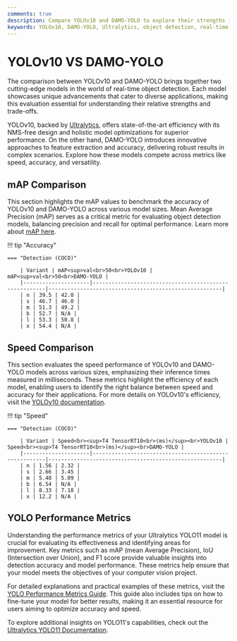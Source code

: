 ```yaml
---
comments: true
description: Compare YOLOv10 and DAMO-YOLO to explore their strengths in object detection, real-time AI, and edge AI. Discover how these models deliver cutting-edge performance in computer vision while balancing speed and accuracy for diverse applications.
keywords: YOLOv10, DAMO-YOLO, Ultralytics, object detection, real-time AI, edge AI, computer vision, model comparison
---
```


# YOLOv10 VS DAMO-YOLO

The comparison between YOLOv10 and DAMO-YOLO brings together two cutting-edge models in the world of real-time object detection. Each model showcases unique advancements that cater to diverse applications, making this evaluation essential for understanding their relative strengths and trade-offs.

YOLOv10, backed by [Ultralytics](https://www.ultralytics.com/), offers state-of-the-art efficiency with its NMS-free design and holistic model optimizations for superior performance. On the other hand, DAMO-YOLO introduces innovative approaches to feature extraction and accuracy, delivering robust results in complex scenarios. Explore how these models compete across metrics like speed, accuracy, and versatility.

## mAP Comparison

This section highlights the mAP values to benchmark the accuracy of YOLOv10 and DAMO-YOLO across various model sizes. Mean Average Precision (mAP) serves as a critical metric for evaluating object detection models, balancing precision and recall for optimal performance. Learn more about [mAP here](https://www.ultralytics.com/glossary/mean-average-precision-map).

!!! tip "Accuracy"

    === "Detection (COCO)"

    	| Variant | mAP<sup>val<br>50<br>YOLOv10 | mAP<sup>val<br>50<br>DAMO-YOLO |
    	|---------------------|-------------------------------------------------------|-------------------------------------------------------|
    	| n | 39.5 | 42.0 |
    	| s | 46.7 | 46.0 |
    	| m | 51.3 | 49.2 |
    	| b | 52.7 | N/A |
    	| l | 53.3 | 50.8 |
    	| x | 54.4 | N/A |


## Speed Comparison

This section evaluates the speed performance of YOLOv10 and DAMO-YOLO models across various sizes, emphasizing their inference times measured in milliseconds. These metrics highlight the efficiency of each model, enabling users to identify the right balance between speed and accuracy for their applications. For more details on YOLOv10's efficiency, visit the [YOLOv10 documentation](https://docs.ultralytics.com/models/yolov10/).

!!! tip "Speed"

    === "Detection (COCO)"

    	| Variant | Speed<br><sup>T4 TensorRT10<br>(ms)</sup><br>YOLOv10 | Speed<br><sup>T4 TensorRT10<br>(ms)</sup><br>DAMO-YOLO |
    	|---------------------|-------------------------------------------------------|-------------------------------------------------------|
    	| n | 1.56 | 2.32 |
    	| s | 2.66 | 3.45 |
    	| m | 5.48 | 5.09 |
    	| b | 6.54 | N/A |
    	| l | 8.33 | 7.18 |
    	| x | 12.2 | N/A |

## YOLO Performance Metrics

Understanding the performance metrics of your Ultralytics YOLO11 model is crucial for evaluating its effectiveness and identifying areas for improvement. Key metrics such as mAP (mean Average Precision), IoU (Intersection over Union), and F1 score provide valuable insights into detection accuracy and model performance. These metrics help ensure that your model meets the objectives of your computer vision project.

For detailed explanations and practical examples of these metrics, visit the [YOLO Performance Metrics Guide](https://docs.ultralytics.com/guides/yolo-performance-metrics). This guide also includes tips on how to fine-tune your model for better results, making it an essential resource for users aiming to optimize accuracy and speed.

To explore additional insights on YOLO11's capabilities, check out the [Ultralytics YOLO11 Documentation](https://docs.ultralytics.com/models/yolo11/).
